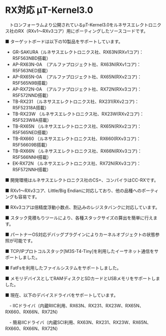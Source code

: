 ﻿# RX対応 μT-Kernel3.0
　トロンフォーラムより公開されているμT-Kernel3.0をルネサスエレクトロニクス社のRX（RXv1～RXv3コア）用にポーティングしたソースコードです。

■ ターゲットボードは以下の10製品をサポートしています。

- GR-SAKURA（ルネサスエレクトロニクス社、RX63N(RXv1コア)：R5F563NBD搭載）
- AP-RX63N-0A　（アルファプロジェクト社、RX63N(RXv1コア)：R5F563NED搭載）
- AP-RX65N-0A　（アルファプロジェクト社、RX65N(RXv2コア)：R5F565N9B搭載）
- AP-RX72N-0A　（アルファプロジェクト社、RX72N(RXv3コア)：R5F572NND搭載）
- TB-RX231 （ルネサスエレクトロニクス社、RX231(RXv2コア)：R5F52318A搭載）
- TB-RX23W （ルネサスエレクトロニクス社、RX23W(RXv2コア)：R5F523W8A搭載）
- TB-RX65N （ルネサスエレクトロニクス社、RX65N(RXv2コア)：R5F565NED搭載）
- TB-RX660 （ルネサスエレクトロニクス社、RX660(RXv3コア)：R5F56609B搭載）
- TB-RX66N （ルネサスエレクトロニクス社、RX66N(RXv3コア)：R5F566NNH搭載）
- EK-RX72N （ルネサスエレクトロニクス社、RX72N(RXv3コア)：R5F572NNH搭載）

■ 開発環境はルネサスエレクトロニクス社のCS+、コンパイラはCC-RXです。

■ RXv1～RXv3コア、Little/Big Endianに対応しており、他の品種へのポーティングも容易です。

■ RXv3コアは倍精度浮動小数点、割込みのレジスタバンクに対応しています。

■ スタック見積もりツールにより、各種スタックサイズの算出を簡単に行えます。

■ パートナーOS対応デバッグプラグインによりカーネルオブジェクトの状態参照が可能です。

■ TCP/IPプロトコルスタック[M3S-T4-Tiny]を利用したイーサネット通信をサポートしました。

■ FatFsを利用したファイルシステムをサポートしました。

■ メモリデバイスとしてRAMディスクとSDカードとUSBメモリをサポートしました。

■ 現在、以下のデバイスドライバをサポートしています。

　- IICドライバ（内蔵RIIC利用、RX63N、RX231、RX23W、RX65N、RX660、RX66N、RX72N）

　- 簡易IICドライバ（内蔵SCI利用、RX63N、RX231、RX23W、RX65N、RX660、RX66N、RX72N）

